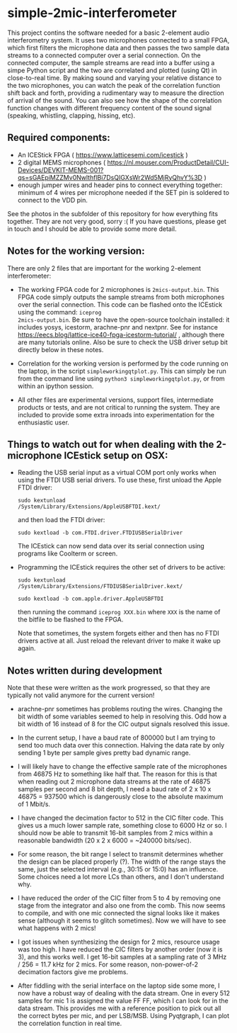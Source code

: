 # simple-2mic-interferometer

This project contins the software needed for a basic 2-element audio interferometry system. It uses two microphones connected to a small FPGA, which first filters the microphone data and then passes the two sample data streams to a connected computer over a serial connection. On the connected computer, the sample streams are read into a buffer using a simpe Python script and the two are correlated and plotted (using Qt) in close-to-real time. By making sound and varying your relative distance to the two microphones, you can watch the peak of the correlation function shift back and forth, providing a rudimentary way to measure the direction of arrival of the sound. You can also see how the shape of the correlation function changes with different frequency content of the sound signal (speaking, whistling, clapping, hissing, etc).

## Required components:

- An ICEStick FPGA ( https://www.latticesemi.com/icestick )
- 2 digital MEMS microphones ( https://nl.mouser.com/ProductDetail/CUI-Devices/DEVKIT-MEMS-001?qs=sGAEpiMZZMv0NwlthflBi7DsQIGXsWr2Wd5MjRyQhvY%3D )
- enough jumper wires and header pins to connect everything together: minimum of 4 wires per microphone needed if the SET pin is soldered to connect to the VDD pin.

See the photos in the subfolder of this repository for how everything fits together. They are not very good, sorry :( If you have questions, please get in touch and I should be able to provide some more detail.

## Notes for the working version:

There are only 2 files that are important for the working 2-element interferometer:

- The working FPGA code for 2 microphones is <code>2mics-output.bin</code>. This FPGA code simply outputs the sample streams from both microphones over the serial connection. This code can be flashed onto the ICEstick using the command: <code>iceprog 2mics-output.bin</code>. Be sure to have the open-source toolchain installed: it includes yosys, icestorm, arachne-pnr and nextpnr. See for instance https://eecs.blog/lattice-ice40-fpga-icestorm-tutorial/ , although there are many tutorials online. Also be sure to check the USB driver setup bit directly below in these notes.

- Correlation for the working version is performed by the code running on the laptop, in the script <code>simpleworkingqtplot.py</code>. This can simply be run from the command line using <code>python3 simpleworkingqtplot.py</code>, or from within an ipython session.

- All other files are experimental versions, support files, intermediate products or tests, and are not critical to running the system. They are included to provide some extra inroads into experimentation for the enthusiastic user.

## Things to watch out for when dealing with the 2-microphone ICEstick setup on OSX:

- Reading the USB serial input as a virtual COM port only works when using the FTDI USB serial drivers.
  To use these, first unload the Apple FTDI driver:

  <code>sudo kextunload /System/Library/Extensions/AppleUSBFTDI.kext/</code>

  and then load the FTDI driver:

  <code>sudo kextload -b com.FTDI.driver.FTDIUSBSerialDriver</code>

  The ICEstick can now send data over its serial connection using programs like Coolterm or screen.

- Programming the ICEstick requires the other set of drivers to be active:

  <code>sudo kextunload /System/Library/Extensions/FTDIUSBSerialDriver.kext/</code>

  <code>sudo kextload -b com.apple.driver.AppleUSBFTDI</code>

  then running the command <code>iceprog XXX.bin</code> where <code>XXX</code> is the name of the bitfile to be flashed to the FPGA.

  Note that sometimes, the system forgets either and then has no FTDI drivers active at all.
  Just reload the relevant driver to make it wake up again.

## Notes written during development

Note that these were written as the work progressed, so that they are typically not valid anymore for the current version!

- arachne-pnr sometimes has problems routing the wires. Changing the bit width of some variables seemed to help in resolving this. Odd how a bit width of 16 instead of 8 for the CIC output signals resolved this issue.

- In the current setup, I have a baud rate of 800000 but I am trying to send too much data over this connection. Halving the data rate by only sending 1 byte per sample gives pretty bad dynamic range.

- I will likely have to change the effective sample rate of the microphones from 46875 Hz to something like half that. The reason for this is that when reading out 2 microphone data streams at the rate of 46875 samples per second and 8 bit depth, I need a baud rate of 2 x 10 x 46875 = 937500 which is dangerously close to the absolute maximum of 1 Mbit/s.

- I have changed the decimation factor to 512 in the CIC filter code. This gives us a much lower sample rate, something close to 6000 Hz or so. I should now be able to transmit 16-bit samples from 2 mics within a reasonable bandwidth (20 x 2 x 6000 = ~240000 bits/sec).

- For some reason, the bit range I select to transmit determines whether the design can be placed properly (?). The width of the range stays the same, just the selected interval (e.g., 30:15 or 15:0) has an influence. Some choices need a lot more LCs than others, and I don't understand why.

- I have reduced the order of the CIC filter from 5 to 4 by removing one stage from the integrator and also one from the comb. This now seems to compile, and with one mic connected the signal looks like it makes sense (although it seems to glitch sometimes). Now we will have to see what happens with 2 mics!

- I got issues when synthesizing the design for 2 mics, resource usage was too high. I have reduced the CIC filters by another order (now it is 3), and this works well. I get 16-bit samples at a sampling rate of 3 MHz / 256 = 11.7 kHz for 2 mics. For some reason, non-power-of-2 decimation factors give me problems.

- After fiddling with the serial interface on the laptop side some more, I now have a robust way of dealing with the data stream. One in every 512 samples for mic 1 is assigned the value FF FF, which I can look for in the data stream. This provides me with a reference position to pick out all the correct bytes per mic, and per LSB/MSB. Using Pyqtgraph, I can plot the correlation function in real time.



